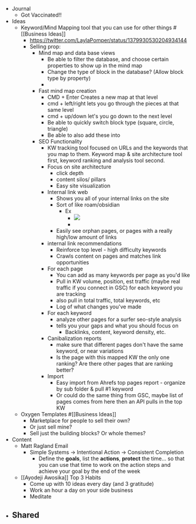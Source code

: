 - Journal
    - Got Vaccinated!!
- Ideas
    - Keyword/Mind Mapping tool that you can use for other things #[[Business Ideas]]
        - https://twitter.com/LaylaPomper/status/1379930530204934144
        - Selling prop: 
            - Mind map and data base views
                - Be able to filter the database, and choose certain properties to show up in the mind map
                - Change the type of block in the database? (Allow block type by property)
                - 
            - Fast mind map creation
                - CMD + Enter Creates a new map at that level
                - cmd + left/right lets you go through the pieces at that same level
                - cmd + up/down let's you go down to the next level
                - Be able to quickly switch block type (square, circle, triangle)
                - Be able to also add these into 
            - SEO Functionality
                - KW tracking tool focused on URLs and the keywords that you map to them. Keyword map & site architecture tool first, keyword ranking and analysis tool second.
                - Focus on site architecture
                    - click depth
                    - content silos/ pillars
                    - Easy site visualization
                - Internal link web
                    - Shows you all of your internal links on the site
                    - Sort of like roam/obsidian
                        - Ex
                            - ![](https://s3.us-west-2.amazonaws.com/secure.notion-static.com/6ede3782-4833-414b-b3c4-7b3cc309c4db/Untitled.png?X-Amz-Algorithm=AWS4-HMAC-SHA256&X-Amz-Credential=AKIAT73L2G45O3KS52Y5%2F20210408%2Fus-west-2%2Fs3%2Faws4_request&X-Amz-Date=20210408T122459Z&X-Amz-Expires=86400&X-Amz-Signature=0e90bd795260ae5b395548baff45b2ea8e5798cacb941d6d14348aa06714b9ae&X-Amz-SignedHeaders=host&response-content-disposition=filename%20%3D%22Untitled.png%22)
                            - 
                    - Easily see orphan pages, or pages with a really high/low amount of links
                - internal link recommendations
                    - Reinforce top level - high difficulty keywords
                    - Crawls content on pages and matches link opportunities
                - For each page
                    - You can add as many keywords per page as you'd like
                    - Pull in KW volume, position, est traffic (maybe real traffic if you connect in GSC) for each keyword you are tracking
                    - also pull in total traffic, total keywords, etc
                    - Log of what changes you've made
                - For each keyword
                    - analyze other pages for a surfer seo-style analysis
                    - tells you your gaps and what you should focus on
                        - Backlinks, content, keyword density, etc.
                - Canibalization reports
                    - make sure that different pages don't have the same keyword, or near variations
                    - Is the page with this mapped KW the only one ranking? Are there other pages that are ranking better?
                - Import
                    - Easy import from Ahrefs top pages report - organize by sub folder & pull #1 keyword
                    - Or could do the same thing from GSC, maybe list of pages comes from here then an API pulls in the top KW
    - Oxygen Templates #[[Business Ideas]]
        - Marketplace for people to sell their own?
        - Or just sell mine?
        - Sell just the building blocks? Or whole themes?
- Content
    - Matt Ragland Email
        - Simple Systems -> Intentional Action 
-> Consistent Completion
            - Define the **goals**, list the **actions**, **protect** the time... so that you can use that time to work on the action steps and achieve your goal by the end of the week
    - [[Ayodeji Awosika]] Top 3 Habits 
        - Come up with 10 ideas every day (and 3 gratitude)
        - Work an hour a day on your side business
        - Meditate
- Shared
    - 
